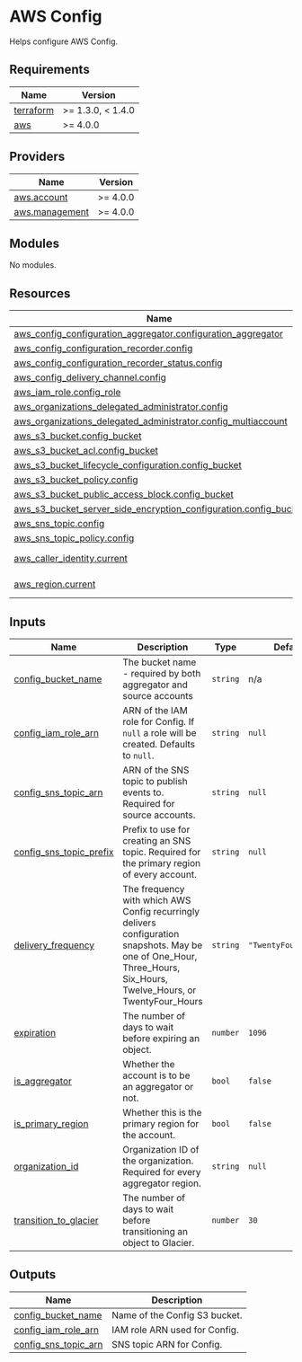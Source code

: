 # AWS Config

Helps configure AWS Config.

<!-- BEGIN_TF_DOCS -->
## Requirements

| Name | Version |
|------|---------|
| <a name="requirement_terraform"></a> [terraform](#requirement\_terraform) | >= 1.3.0, < 1.4.0 |
| <a name="requirement_aws"></a> [aws](#requirement\_aws) | >= 4.0.0 |

## Providers

| Name | Version |
|------|---------|
| <a name="provider_aws.account"></a> [aws.account](#provider\_aws.account) | >= 4.0.0 |
| <a name="provider_aws.management"></a> [aws.management](#provider\_aws.management) | >= 4.0.0 |

## Modules

No modules.

## Resources

| Name | Type |
|------|------|
| [aws_config_configuration_aggregator.configuration_aggregator](https://registry.terraform.io/providers/hashicorp/aws/latest/docs/resources/config_configuration_aggregator) | resource |
| [aws_config_configuration_recorder.config](https://registry.terraform.io/providers/hashicorp/aws/latest/docs/resources/config_configuration_recorder) | resource |
| [aws_config_configuration_recorder_status.config](https://registry.terraform.io/providers/hashicorp/aws/latest/docs/resources/config_configuration_recorder_status) | resource |
| [aws_config_delivery_channel.config](https://registry.terraform.io/providers/hashicorp/aws/latest/docs/resources/config_delivery_channel) | resource |
| [aws_iam_role.config_role](https://registry.terraform.io/providers/hashicorp/aws/latest/docs/resources/iam_role) | resource |
| [aws_organizations_delegated_administrator.config](https://registry.terraform.io/providers/hashicorp/aws/latest/docs/resources/organizations_delegated_administrator) | resource |
| [aws_organizations_delegated_administrator.config_multiaccount](https://registry.terraform.io/providers/hashicorp/aws/latest/docs/resources/organizations_delegated_administrator) | resource |
| [aws_s3_bucket.config_bucket](https://registry.terraform.io/providers/hashicorp/aws/latest/docs/resources/s3_bucket) | resource |
| [aws_s3_bucket_acl.config_bucket](https://registry.terraform.io/providers/hashicorp/aws/latest/docs/resources/s3_bucket_acl) | resource |
| [aws_s3_bucket_lifecycle_configuration.config_bucket](https://registry.terraform.io/providers/hashicorp/aws/latest/docs/resources/s3_bucket_lifecycle_configuration) | resource |
| [aws_s3_bucket_policy.config](https://registry.terraform.io/providers/hashicorp/aws/latest/docs/resources/s3_bucket_policy) | resource |
| [aws_s3_bucket_public_access_block.config_bucket](https://registry.terraform.io/providers/hashicorp/aws/latest/docs/resources/s3_bucket_public_access_block) | resource |
| [aws_s3_bucket_server_side_encryption_configuration.config_bucket](https://registry.terraform.io/providers/hashicorp/aws/latest/docs/resources/s3_bucket_server_side_encryption_configuration) | resource |
| [aws_sns_topic.config](https://registry.terraform.io/providers/hashicorp/aws/latest/docs/resources/sns_topic) | resource |
| [aws_sns_topic_policy.config](https://registry.terraform.io/providers/hashicorp/aws/latest/docs/resources/sns_topic_policy) | resource |
| [aws_caller_identity.current](https://registry.terraform.io/providers/hashicorp/aws/latest/docs/data-sources/caller_identity) | data source |
| [aws_region.current](https://registry.terraform.io/providers/hashicorp/aws/latest/docs/data-sources/region) | data source |

## Inputs

| Name | Description | Type | Default | Required |
|------|-------------|------|---------|:--------:|
| <a name="input_config_bucket_name"></a> [config\_bucket\_name](#input\_config\_bucket\_name) | The bucket name - required by both aggregator and source accounts | `string` | n/a | yes |
| <a name="input_config_iam_role_arn"></a> [config\_iam\_role\_arn](#input\_config\_iam\_role\_arn) | ARN of the IAM role for Config. If `null` a role will be created. Defaults to `null`. | `string` | `null` | no |
| <a name="input_config_sns_topic_arn"></a> [config\_sns\_topic\_arn](#input\_config\_sns\_topic\_arn) | ARN of the SNS topic to publish events to. Required for source accounts. | `string` | `null` | no |
| <a name="input_config_sns_topic_prefix"></a> [config\_sns\_topic\_prefix](#input\_config\_sns\_topic\_prefix) | Prefix to use for creating an SNS topic. Required for the primary region of every account. | `string` | `null` | no |
| <a name="input_delivery_frequency"></a> [delivery\_frequency](#input\_delivery\_frequency) | The frequency with which AWS Config recurringly delivers configuration snapshots. May be one of One\_Hour, Three\_Hours, Six\_Hours, Twelve\_Hours, or TwentyFour\_Hours | `string` | `"TwentyFour_Hours"` | no |
| <a name="input_expiration"></a> [expiration](#input\_expiration) | The number of days to wait before expiring an object. | `number` | `1096` | no |
| <a name="input_is_aggregator"></a> [is\_aggregator](#input\_is\_aggregator) | Whether the account is to be an aggregator or not. | `bool` | `false` | no |
| <a name="input_is_primary_region"></a> [is\_primary\_region](#input\_is\_primary\_region) | Whether this is the primary region for the account. | `bool` | `false` | no |
| <a name="input_organization_id"></a> [organization\_id](#input\_organization\_id) | Organization ID of the organization. Required for every aggregator region. | `string` | `null` | no |
| <a name="input_transition_to_glacier"></a> [transition\_to\_glacier](#input\_transition\_to\_glacier) | The number of days to wait before transitioning an object to Glacier. | `number` | `30` | no |

## Outputs

| Name | Description |
|------|-------------|
| <a name="output_config_bucket_name"></a> [config\_bucket\_name](#output\_config\_bucket\_name) | Name of the Config S3 bucket. |
| <a name="output_config_iam_role_arn"></a> [config\_iam\_role\_arn](#output\_config\_iam\_role\_arn) | IAM role ARN used for Config. |
| <a name="output_config_sns_topic_arn"></a> [config\_sns\_topic\_arn](#output\_config\_sns\_topic\_arn) | SNS topic ARN for Config. |
<!-- END_TF_DOCS -->